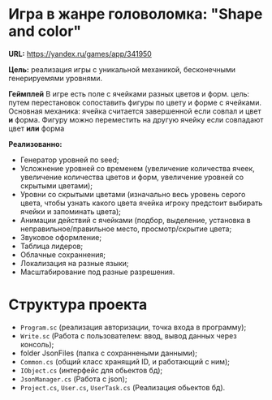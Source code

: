 # Игра в жанре головоломка: "Shape and color"
**URL:** https://yandex.ru/games/app/341950

**Цель:** реализация игры с уникальной механикой, бесконечными генерируемями уровнями.

**Геймплей** В игре есть поле с ячейками разных цветов и форм. цель: путем перестановок сопоставить фигуры по цвету и форме с ячейками. 
Основная механика: ячейка считается завершенной если совпал и цвет **и** форма. Фигуру можно переместить на другую ячейку если совпадают цвет **или** форма

**Реализованно:**
- Генератор уровней по seed;
- Усложнение уровней со временем (увеличение количества ячеек, увеличение количества цветов и форм, увеличение уровней со скрытыми цветами);
- Уровни со скрытыми цветами (изначально весь уровень серого цвета, чтобы узнать какого цвета ячейка игроку предстоит выбирать ячейки и запоминать цвета);
- Анимации действий с ячейками (подбор, выделение, установка в неправильное/правильное место, просмотр/скрытие цвета;
- Звуковое оформление;
- Таблица лидеров;
- Облачные сохраннения;
- Локализация на разные языки;
- Масштабирование под разные разрешения.

# Структура проекта
- `Program.sc` (реализация авторизации, точка входа в программу);
- `Write.sc` (Работа с пользователем: ввод, вывод данных через консоль);
- folder JsonFiles (папка с сохраннеными данными);
- `Common.cs` (общий класс хранящий ID, и работающий с ним);
- `IObject.cs` (интерфейс для обьектов бд);
- `JsonManager.cs` (Работа с json);
- `Project.cs`, `User.cs`, `UserTask.cs` (Реализация обьектов бд).

